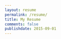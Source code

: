 ```yaml
---
layout: resume
permalink: /resume/
title: My Resume
comments: false
publishdate: 2015-09-01
---
```

